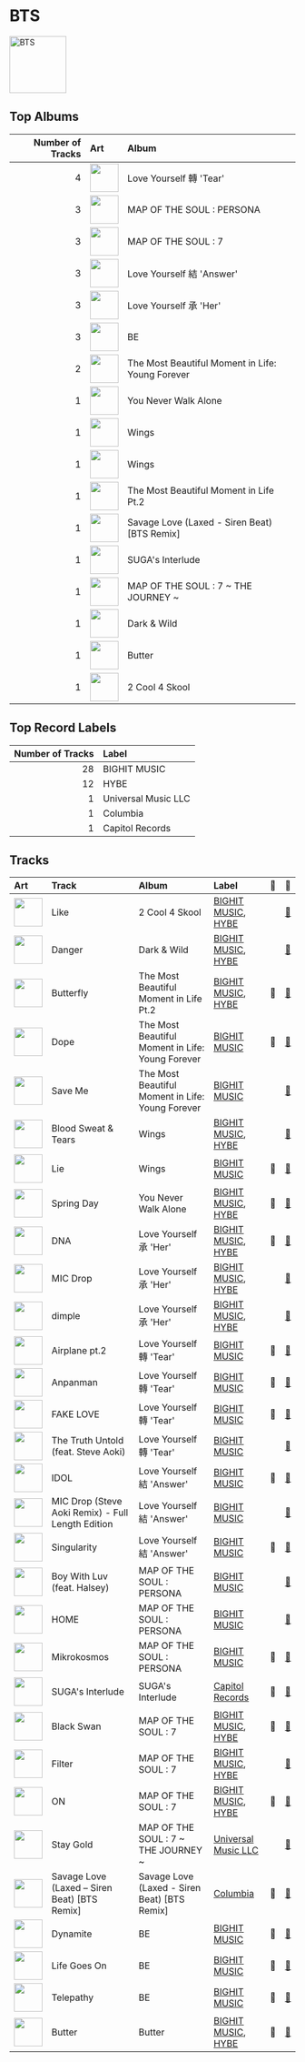 
# BTS


<img src="https://i.scdn.co/image/ab6761610000e5eb5704a64f34fe29ff73ab56bb" alt="BTS" width="100" />

## Top Albums

|   Number of Tracks | Art                                                                                              | Album                                            |
|-------------------:|:-------------------------------------------------------------------------------------------------|:-------------------------------------------------|
|                  4 | <img src="https://i.scdn.co/image/ab67616d0000b2738fbcf6544ff02a8959a81781" alt="" width="50" /> | Love Yourself 轉 'Tear'                           |
|                  3 | <img src="https://i.scdn.co/image/ab67616d0000b27318d0ed4f969b376893f9a38f" alt="" width="50" /> | MAP OF THE SOUL : PERSONA                        |
|                  3 | <img src="https://i.scdn.co/image/ab67616d0000b2738afcb7dd182cffe8d53b781e" alt="" width="50" /> | MAP OF THE SOUL : 7                              |
|                  3 | <img src="https://i.scdn.co/image/ab67616d0000b2733825e6d4d02e4b4c0cec7e1d" alt="" width="50" /> | Love Yourself 結 'Answer'                         |
|                  3 | <img src="https://i.scdn.co/image/ab67616d0000b273f9a16d4b6cd94eca041f00b8" alt="" width="50" /> | Love Yourself 承 'Her'                            |
|                  3 | <img src="https://i.scdn.co/image/ab67616d0000b273c07d5d2fdc02ae252fcd07e5" alt="" width="50" /> | BE                                               |
|                  2 | <img src="https://i.scdn.co/image/ab67616d0000b273c6dbc63cf145b4ff6bee3322" alt="" width="50" /> | The Most Beautiful Moment in Life: Young Forever |
|                  1 | <img src="https://i.scdn.co/image/ab67616d0000b273bd375b430c3abeceb8b5d8da" alt="" width="50" /> | You Never Walk Alone                             |
|                  1 | <img src="https://i.scdn.co/image/ab67616d0000b273aabacdacfb6eceeb819c6ed6" alt="" width="50" /> | Wings                                            |
|                  1 | <img src="https://i.scdn.co/image/ab67616d0000b2738bd5d941f9ced8e7f9c60dd4" alt="" width="50" /> | Wings                                            |
|                  1 | <img src="https://i.scdn.co/image/ab67616d0000b2738ac442a54c68aad8f9b93f51" alt="" width="50" /> | The Most Beautiful Moment in Life Pt.2           |
|                  1 | <img src="https://i.scdn.co/image/ab67616d0000b2733e0936633c4c927ac22818e1" alt="" width="50" /> | Savage Love (Laxed - Siren Beat) [BTS Remix]     |
|                  1 | <img src="https://i.scdn.co/image/ab67616d0000b273da43139cbb1612e1b94eed4a" alt="" width="50" /> | SUGA's Interlude                                 |
|                  1 | <img src="https://i.scdn.co/image/ab67616d0000b273da9c76ed020a7894443a3f97" alt="" width="50" /> | MAP OF THE SOUL : 7 ~ THE JOURNEY ~              |
|                  1 | <img src="https://i.scdn.co/image/ab67616d0000b2738f31818d30fdb7f44fd57713" alt="" width="50" /> | Dark & Wild                                      |
|                  1 | <img src="https://i.scdn.co/image/ab67616d0000b273ed656680374294d5217193fa" alt="" width="50" /> | Butter                                           |
|                  1 | <img src="https://i.scdn.co/image/ab67616d0000b27349a0f2ca62742d289da81509" alt="" width="50" /> | 2 Cool 4 Skool                                   |

## Top Record Labels

|   Number of Tracks | Label               |
|-------------------:|:--------------------|
|                 28 | BIGHIT MUSIC        |
|                 12 | HYBE                |
|                  1 | Universal Music LLC |
|                  1 | Columbia            |
|                  1 | Capitol Records     |

## Tracks

| Art                                                                                              | Track                                             | Album                                            | Label                                                                | 💚   | 🔗                                                          |
|:-------------------------------------------------------------------------------------------------|:--------------------------------------------------|:-------------------------------------------------|:---------------------------------------------------------------------|:----|:-----------------------------------------------------------|
| <img src="https://i.scdn.co/image/ab67616d0000b27349a0f2ca62742d289da81509" alt="" width="50" /> | Like                                              | 2 Cool 4 Skool                                   | [BIGHIT MUSIC](../labels/bighit_music.md), [HYBE](../labels/hybe.md) |     | [🔗](https://open.spotify.com/track/1HQHuPpr2s2z3VIBTLtUmv) |
| <img src="https://i.scdn.co/image/ab67616d0000b2738f31818d30fdb7f44fd57713" alt="" width="50" /> | Danger                                            | Dark & Wild                                      | [BIGHIT MUSIC](../labels/bighit_music.md), [HYBE](../labels/hybe.md) |     | [🔗](https://open.spotify.com/track/6njl4FfPUwVmoIR1RKLq05) |
| <img src="https://i.scdn.co/image/ab67616d0000b2738ac442a54c68aad8f9b93f51" alt="" width="50" /> | Butterfly                                         | The Most Beautiful Moment in Life Pt.2           | [BIGHIT MUSIC](../labels/bighit_music.md), [HYBE](../labels/hybe.md) | 💚   | [🔗](https://open.spotify.com/track/6kX452oUUNojKWNNuc1nqx) |
| <img src="https://i.scdn.co/image/ab67616d0000b273c6dbc63cf145b4ff6bee3322" alt="" width="50" /> | Dope                                              | The Most Beautiful Moment in Life: Young Forever | [BIGHIT MUSIC](../labels/bighit_music.md)                            | 💚   | [🔗](https://open.spotify.com/track/4o3Ao6wY5fbJR32fQKabfQ) |
| <img src="https://i.scdn.co/image/ab67616d0000b273c6dbc63cf145b4ff6bee3322" alt="" width="50" /> | Save Me                                           | The Most Beautiful Moment in Life: Young Forever | [BIGHIT MUSIC](../labels/bighit_music.md)                            |     | [🔗](https://open.spotify.com/track/7bxGcILuAjkZzaveU28ZJS) |
| <img src="https://i.scdn.co/image/ab67616d0000b273aabacdacfb6eceeb819c6ed6" alt="" width="50" /> | Blood Sweat & Tears                               | Wings                                            | [BIGHIT MUSIC](../labels/bighit_music.md), [HYBE](../labels/hybe.md) |     | [🔗](https://open.spotify.com/track/5RGf8qn1TBWVplLyyKUsuV) |
| <img src="https://i.scdn.co/image/ab67616d0000b2738bd5d941f9ced8e7f9c60dd4" alt="" width="50" /> | Lie                                               | Wings                                            | [BIGHIT MUSIC](../labels/bighit_music.md)                            | 💚   | [🔗](https://open.spotify.com/track/1nWB8isqs2tviWk20G5pow) |
| <img src="https://i.scdn.co/image/ab67616d0000b273bd375b430c3abeceb8b5d8da" alt="" width="50" /> | Spring Day                                        | You Never Walk Alone                             | [BIGHIT MUSIC](../labels/bighit_music.md), [HYBE](../labels/hybe.md) | 💚   | [🔗](https://open.spotify.com/track/0WNGsQ1oAuHzNTk8jivBKW) |
| <img src="https://i.scdn.co/image/ab67616d0000b273f9a16d4b6cd94eca041f00b8" alt="" width="50" /> | DNA                                               | Love Yourself 承 'Her'                            | [BIGHIT MUSIC](../labels/bighit_music.md), [HYBE](../labels/hybe.md) | 💚   | [🔗](https://open.spotify.com/track/5SE57ljOIUJ1ybL9U6CuBH) |
| <img src="https://i.scdn.co/image/ab67616d0000b273f9a16d4b6cd94eca041f00b8" alt="" width="50" /> | MIC Drop                                          | Love Yourself 承 'Her'                            | [BIGHIT MUSIC](../labels/bighit_music.md), [HYBE](../labels/hybe.md) |     | [🔗](https://open.spotify.com/track/2SYa5Lx1uoCvyDIW4oee9b) |
| <img src="https://i.scdn.co/image/ab67616d0000b273f9a16d4b6cd94eca041f00b8" alt="" width="50" /> | dimple                                            | Love Yourself 承 'Her'                            | [BIGHIT MUSIC](../labels/bighit_music.md), [HYBE](../labels/hybe.md) |     | [🔗](https://open.spotify.com/track/3ryjLm3oupIjJFGc39naNi) |
| <img src="https://i.scdn.co/image/ab67616d0000b2738fbcf6544ff02a8959a81781" alt="" width="50" /> | Airplane pt.2                                     | Love Yourself 轉 'Tear'                           | [BIGHIT MUSIC](../labels/bighit_music.md)                            | 💚   | [🔗](https://open.spotify.com/track/4lAE47gj539h8R1yxPhhGG) |
| <img src="https://i.scdn.co/image/ab67616d0000b2738fbcf6544ff02a8959a81781" alt="" width="50" /> | Anpanman                                          | Love Yourself 轉 'Tear'                           | [BIGHIT MUSIC](../labels/bighit_music.md)                            | 💚   | [🔗](https://open.spotify.com/track/34OSqW5ULWxmCEMjJ1ZgVW) |
| <img src="https://i.scdn.co/image/ab67616d0000b2738fbcf6544ff02a8959a81781" alt="" width="50" /> | FAKE LOVE                                         | Love Yourself 轉 'Tear'                           | [BIGHIT MUSIC](../labels/bighit_music.md)                            | 💚   | [🔗](https://open.spotify.com/track/6m1TWFMeon7ai9XLOzdbiR) |
| <img src="https://i.scdn.co/image/ab67616d0000b2738fbcf6544ff02a8959a81781" alt="" width="50" /> | The Truth Untold (feat. Steve Aoki)               | Love Yourself 轉 'Tear'                           | [BIGHIT MUSIC](../labels/bighit_music.md)                            |     | [🔗](https://open.spotify.com/track/7DEKa5Z7Cl8s3Y7imb88OM) |
| <img src="https://i.scdn.co/image/ab67616d0000b2733825e6d4d02e4b4c0cec7e1d" alt="" width="50" /> | IDOL                                              | Love Yourself 結 'Answer'                         | [BIGHIT MUSIC](../labels/bighit_music.md)                            | 💚   | [🔗](https://open.spotify.com/track/1e8J3XClxZbFmvIHLI8CE4) |
| <img src="https://i.scdn.co/image/ab67616d0000b2733825e6d4d02e4b4c0cec7e1d" alt="" width="50" /> | MIC Drop (Steve Aoki Remix) - Full Length Edition | Love Yourself 結 'Answer'                         | [BIGHIT MUSIC](../labels/bighit_music.md)                            |     | [🔗](https://open.spotify.com/track/01380RE6UfsPSdiUIwrCoH) |
| <img src="https://i.scdn.co/image/ab67616d0000b2733825e6d4d02e4b4c0cec7e1d" alt="" width="50" /> | Singularity                                       | Love Yourself 結 'Answer'                         | [BIGHIT MUSIC](../labels/bighit_music.md)                            | 💚   | [🔗](https://open.spotify.com/track/2ApfJvLr7RbhJl6NOVhEu6) |
| <img src="https://i.scdn.co/image/ab67616d0000b27318d0ed4f969b376893f9a38f" alt="" width="50" /> | Boy With Luv (feat. Halsey)                       | MAP OF THE SOUL : PERSONA                        | [BIGHIT MUSIC](../labels/bighit_music.md)                            |     | [🔗](https://open.spotify.com/track/4a9tbd947vo9K8Vti9JwcI) |
| <img src="https://i.scdn.co/image/ab67616d0000b27318d0ed4f969b376893f9a38f" alt="" width="50" /> | HOME                                              | MAP OF THE SOUL : PERSONA                        | [BIGHIT MUSIC](../labels/bighit_music.md)                            |     | [🔗](https://open.spotify.com/track/6Yc3tjFCVR2bfAQFRTZBef) |
| <img src="https://i.scdn.co/image/ab67616d0000b27318d0ed4f969b376893f9a38f" alt="" width="50" /> | Mikrokosmos                                       | MAP OF THE SOUL : PERSONA                        | [BIGHIT MUSIC](../labels/bighit_music.md)                            | 💚   | [🔗](https://open.spotify.com/track/0jSccBRnhNU4KtACMQPvco) |
| <img src="https://i.scdn.co/image/ab67616d0000b273da43139cbb1612e1b94eed4a" alt="" width="50" /> | SUGA's Interlude                                  | SUGA's Interlude                                 | [Capitol Records](../labels/capitol_records.md)                      | 💚   | [🔗](https://open.spotify.com/track/5a0nHa7F4S9hb0Zi0zLS8w) |
| <img src="https://i.scdn.co/image/ab67616d0000b2738afcb7dd182cffe8d53b781e" alt="" width="50" /> | Black Swan                                        | MAP OF THE SOUL : 7                              | [BIGHIT MUSIC](../labels/bighit_music.md), [HYBE](../labels/hybe.md) | 💚   | [🔗](https://open.spotify.com/track/3bkkMZEAhx7rTVz1C0itRQ) |
| <img src="https://i.scdn.co/image/ab67616d0000b2738afcb7dd182cffe8d53b781e" alt="" width="50" /> | Filter                                            | MAP OF THE SOUL : 7                              | [BIGHIT MUSIC](../labels/bighit_music.md), [HYBE](../labels/hybe.md) |     | [🔗](https://open.spotify.com/track/0ono6UCNVZ1XqOm6j78Blu) |
| <img src="https://i.scdn.co/image/ab67616d0000b2738afcb7dd182cffe8d53b781e" alt="" width="50" /> | ON                                                | MAP OF THE SOUL : 7                              | [BIGHIT MUSIC](../labels/bighit_music.md), [HYBE](../labels/hybe.md) | 💚   | [🔗](https://open.spotify.com/track/2QyuXBcV1LJ2rq01KhreMF) |
| <img src="https://i.scdn.co/image/ab67616d0000b273da9c76ed020a7894443a3f97" alt="" width="50" /> | Stay Gold                                         | MAP OF THE SOUL : 7 ~ THE JOURNEY ~              | [Universal Music LLC](../labels/universal_music_llc.md)              |     | [🔗](https://open.spotify.com/track/3Ys2PYl1wyPKQIwyqhP9cQ) |
| <img src="https://i.scdn.co/image/ab67616d0000b2733e0936633c4c927ac22818e1" alt="" width="50" /> | Savage Love (Laxed – Siren Beat) [BTS Remix]      | Savage Love (Laxed - Siren Beat) [BTS Remix]     | [Columbia](../labels/columbia.md)                                    | 💚   | [🔗](https://open.spotify.com/track/4TgxFMOn5yoESW6zCidCXL) |
| <img src="https://i.scdn.co/image/ab67616d0000b273c07d5d2fdc02ae252fcd07e5" alt="" width="50" /> | Dynamite                                          | BE                                               | [BIGHIT MUSIC](../labels/bighit_music.md)                            | 💚   | [🔗](https://open.spotify.com/track/5QDLhrAOJJdNAmCTJ8xMyW) |
| <img src="https://i.scdn.co/image/ab67616d0000b273c07d5d2fdc02ae252fcd07e5" alt="" width="50" /> | Life Goes On                                      | BE                                               | [BIGHIT MUSIC](../labels/bighit_music.md)                            | 💚   | [🔗](https://open.spotify.com/track/5FVbvttjEvQ8r2BgUcJgNg) |
| <img src="https://i.scdn.co/image/ab67616d0000b273c07d5d2fdc02ae252fcd07e5" alt="" width="50" /> | Telepathy                                         | BE                                               | [BIGHIT MUSIC](../labels/bighit_music.md)                            | 💚   | [🔗](https://open.spotify.com/track/6Fnvi5QnVkTskSzeRvvQds) |
| <img src="https://i.scdn.co/image/ab67616d0000b273ed656680374294d5217193fa" alt="" width="50" /> | Butter                                            | Butter                                           | [BIGHIT MUSIC](../labels/bighit_music.md), [HYBE](../labels/hybe.md) | 💚   | [🔗](https://open.spotify.com/track/3VqeTFIvhxu3DIe4eZVzGq) |
